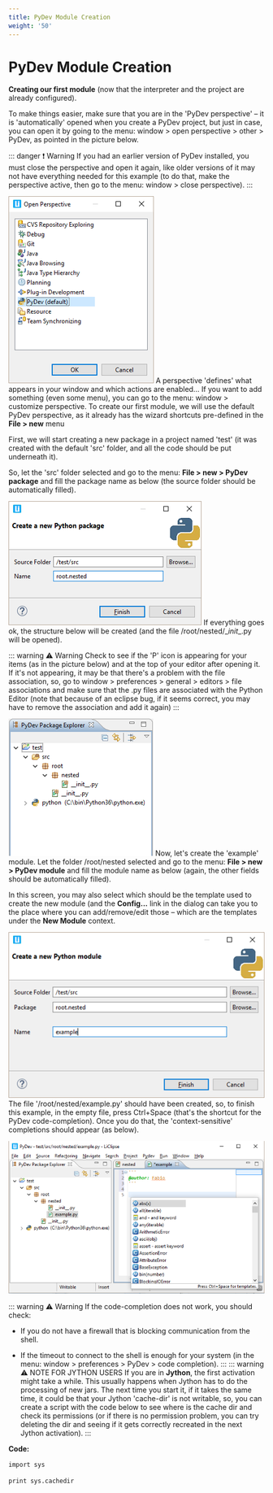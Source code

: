 ```yaml
---
title: PyDev Module Creation
weight: '50'
---
```


# PyDev Module Creation

**Creating our first module** (now that the interpreter and the project are already configured).

To make things easier, make sure that you are in the 'PyDev perspective' – it is 'automatically' opened when you create a PyDev project, but just in case, you can open it by going to the menu: window > open perspective > other > PyDev, as pointed in the picture below.

::: danger ❗️ Warning
If you had an earlier version of PyDev installed, you must close the perspective and open it again, like older versions of it may not have everything needed for this example (to do that, make the perspective active, then go to the menu: window > close perspective).
:::

![open_perspective](./open_perspective.png)
A perspective 'defines' what appears in your window and which actions are enabled... If you want to add something (even some menu), you can go to the menu: window > customize perspective. To create our first module, we will use the default PyDev perspective, as it already has the wizard shortcuts pre-defined in the **File > new** menu

First, we will start creating a new package in a project named 'test' (it was created with the default 'src' folder, and all the code should be put underneath it).

So, let the 'src' folder selected and go to the menu: **File > new > PyDev package** and fill the package name as below (the source folder should be automatically filled).

![new_package](./new_package.png)
If everything goes ok, the structure below will be created (and the file /root/nested/\__init_\_.py will be opened).

::: warning ⚠️ Warning
Check to see if the 'P' icon is appearing for your items (as in the picture below) and at the top of your editor after opening it. If it's not appearing, it may be that there's a problem with the file association, so, go to window > preferences > general > editors > file associations and make sure that the .py files are associated with the Python Editor (note that because of an eclipse bug, if it seems correct, you may have to remove the association and add it again)
:::

![structure1](./structure1.png)
Now, let's create the 'example' module. Let the folder /root/nested selected and go to the menu: **File > new > PyDev module** and fill the module name as below (again, the other fields should be automatically filled).

In this screen, you may also select which should be the template used to create the new module (and the **Config...** link in the dialog can take you to the place where you can add/remove/edit those – which are the templates under the **New Module** context.

![new_module](./new_module.png)
The file '/root/nested/example.py' should have been created, so, to finish this example, in the empty file, press Ctrl+Space (that's the shortcut for the PyDev code-completion). Once you do that, the 'context-sensitive' completions should appear (as below).

![codecompl1](./codecompl1.png)

::: warning ⚠️ Warning
If the code-completion does not work, you should check:

* If you do not have a firewall that is blocking communication from the shell.

* If the timeout to connect to the shell is enough for your system (in the menu: window > preferences > PyDev > code completion).
:::
::: warning ⚠️ NOTE FOR JYTHON USERS
If you are in **Jython**, the first activation might take a while. This usually happens when Jython has to do the processing of new jars. The next time you start it, if it takes the same time, it could be that your Jython 'cache-dir' is not writable, so, you can create a script with the code below to see where is the cache dir and check its permissions (or if there is no permission problem, you can try deleting the dir and seeing if it gets correctly recreated in the next Jython activation).
:::

**Code:**

```
import sys

print sys.cachedir
```
